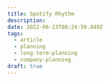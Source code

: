 ```yaml
---
title: Spotify Rhythm
description: 
date: 2022-06-23T08:24:59.849Z
tags:
  - article
  - planning
  - long-term-planning
  - company-planning
draft: true
---
```

